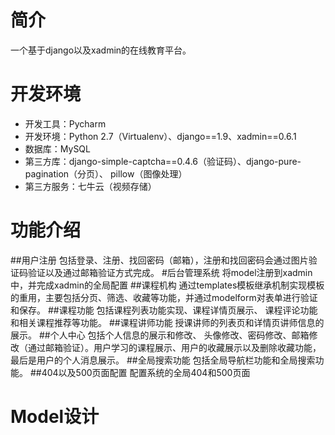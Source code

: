 # 简介
一个基于django以及xadmin的在线教育平台。
# 开发环境
- 开发工具：Pycharm
- 开发环境：Python 2.7（Virtualenv）、django==1.9、xadmin==0.6.1
- 数据库：MySQL
- 第三方库：django-simple-captcha==0.4.6（验证码）、django-pure-pagination（分页）、 pillow（图像处理）
- 第三方服务：七牛云（视频存储）
# 功能介绍
##用户注册
包括登录、注册、找回密码（邮箱），注册和找回密码会通过图片验证码验证以及通过邮箱验证方式完成。
#后台管理系统
将model注册到xadmin中，并完成xadmin的全局配置
##课程机构
通过templates模板继承机制实现模板的重用，主要包括分页、筛选、收藏等功能，并通过modelform对表单进行验证和保存。
##课程功能
包括课程列表功能实现、课程详情页展示、 课程评论功能和相关课程推荐等功能。
##课程讲师功能
授课讲师的列表页和详情页讲师信息的展示。
##个人中心
包括个人信息的展示和修改、 头像修改、密码修改、邮箱修改（通过邮箱验证）。用户学习的课程展示、用户的收藏展示以及删除收藏功能，最后是用户的个人消息展示。
##全局搜索功能
包括全局导航栏功能和全局搜索功能。 
##404以及500页面配置
配置系统的全局404和500页面
# Model设计

